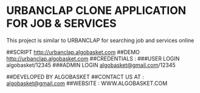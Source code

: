 # URBANCLAP CLONE APPLICATION FOR JOB & SERVICES

This project is similar to URBANCLAP for searching job and services online

##SCRIPT http://urbanclap.algobasket.com
##DEMO   http://urbanclap.algobasket.com
##CREDENTIALS : 
 ###USER LOGIN
 algobasket/12345
 ###ADMIN LOGIN
 algobasket@gmail.com/12345
 
 ##DEVELOPED BY ALGOBASKET
 ##CONTACT US AT : algobasket@gmail.com
 ##WEBSITE : WWW.ALGOBASKET.COM
 
